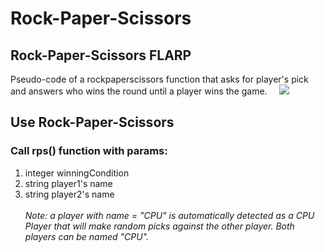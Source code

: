 # Rock-Paper-Scissors
## Rock-Paper-Scissors FLARP

<p>
Pseudo-code of a rockpaperscissors function that asks for player's pick and answers who wins the round until a player wins the game. &nbsp;&nbsp;&nbsp;
<img src="https://img.shields.io/npms-io/quality-score/ffa">
</p>

## Use Rock-Paper-Scissors
### Call rps() function with params:
1. integer winningCondition
2. string player1's name
3. string player2's name
\
\
*Note: a player with name = "CPU" is automatically detected as a CPU Player that will make random picks against the other player. Both players can be named "CPU".*
